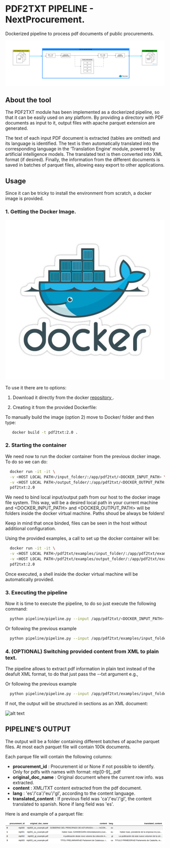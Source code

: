 # PDF2TXT PIPELINE - NextProcurement.

Dockerized pipeline to process pdf documents of public procurements.

![alt text](https://github.com/nextprocurement/pdf2txt/blob/main/img/pdf2txt_scheme.png "Pipeline Scheme.")





## About the tool
The PDF2TXT module has been implemented as a dockerized pipeline, so that it can be easily used on any platform.
By providing a directory with PDF documents as input to it, output files with apache parquet extension are generated.

The text of each input PDF document is extracted (tables are omitted) and its language is identified.
The text is then automatically translated into the corresponding language in the ‘Translation Engine’ module, powered by artificial intelligence models.
The translated text is then converted into XML format (if desired). Finally, the information from the different documents is
saved in batches of parquet files, allowing easy export to other applications.






## Usage

Since it can be tricky to install the environment from scratch, a docker image is provided. 

### 1. Getting the Docker Image.

![alt text](https://github.com/nextprocurement/pdf2txt/blob/main/img/docker_logo.jpg "docker icon.")



To use it there are to options:

 1. Download it directly from the docker [repository ](https://hub.docker.com/r/adriwitek/pdf2txt).

 2. Creating it from the provided Dockerfile:

    
   To manually build the image (option 2) move to Docker/ folder and then type:

```bash
   docker build -t pdf2txt:2.0 .
```

### 2. Starting the container

We need now to run the docker container from the previous docker image. To do so we can do:

```bash
  docker run -it -it \
  -v <HOST LOCAL PATH>/input_folder/:/app/pdf2txt/<DOCKER_INPUT_PATH> \
  -v <HOST LOCAL PATH>/output_folder/:/app/pdf2txt/<DOCKER_OUTPUT_PATH> \
  pdf2txt:2.0
```
We need to bind local input/output path from our host to the docker image file system. This way, <HOST LOCAL PATH> will be a desired local path in your current machine and <DOCKER_INPUT_PATH>   and <DOCKER_OUTPUT_PATH> will be folders inside the docker virtual machine. Paths shoud be always be folders!


Keep in mind that once binded, files can be seen in the host without additional configuration.





Using the provided examples, a call to set up the docker container will be:

```bash
  docker run -it -it \
  -v <HOST LOCAL PATH>/pdf2txt/examples/input_folder/:/app/pdf2txt/examples/input_folder/ \
  -v <HOST LOCAL PATH>/pdf2txt/examples/output_folder/:/app/pdf2txt/examples/output_folder/ \
  pdf2txt:2.0
```



Once executed, a shell inside the docker virtual machine will be automatically provided.



### 3. Executing the pipeline
Now it is time to execute the pipeline, to do so just execute the following command:

```bash
  python pipeline/pipeline.py --input /app/pdf2txt/<DOCKER_INPUT_PATH> --output /app/pdf2txt/<DOCKER_OUTPUT_PATH> 
```

Or following the previous example
```bash
  python pipeline/pipeline.py --input /app/pdf2txt/examples/input_folder/ --output /app/pdf2txt/examples/output_folder/
```




### 4. (OPTIONAL) Switching provided content from XML to plain text.
The pipeline allows to extract pdf information in plain text instead of the deafult XML format, to do that just pass the --txt argument e.g.,

Or following the previous example
```bash
  python pipeline/pipeline.py --input /app/pdf2txt/examples/input_folder/ --output /app/pdf2txt/examples/output_folder/ --txt
```
If not, the output will be structured in sections as an XML document:

![alt text](https://github.com/nextprocurement/pdf2txt/blob/main/img/page_0.jpg "Example of an page_X.jpg")






## PIPELINE'S OUTPUT

The output will be a folder containing different batches of apache parquet files. At most each parquet file will contain 100k documents.

Each parque file will contain the following columns:

- **procurement_id** : Procurement id or None if not possible to identify. Only for pdfs with names with format: ntp[0-9]*_*.pdf
- **original_doc_name** : Original document where the current row info. was extracted.
- **content** : XML/TXT content extracted from the pdf document.
- **lang** : 'es'/'ca'/'eu'/'gl', according to the content language.
- **translated_content** : If previous field was 'ca'/'eu'/'gl', the content translated to spanish. None if lang field was 'es'.



Here is and example of a parquet file:

![alt text](https://github.com/nextprocurement/pdf2txt/blob/main/img/parquet.png "Example of an output.")


